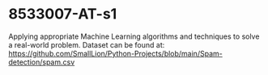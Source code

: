 # 8533007-AT-s1
Applying appropriate Machine Learning algorithms and techniques to solve a real-world problem.
Dataset can be found at: https://github.com/SmallLion/Python-Projects/blob/main/Spam-detection/spam.csv 

